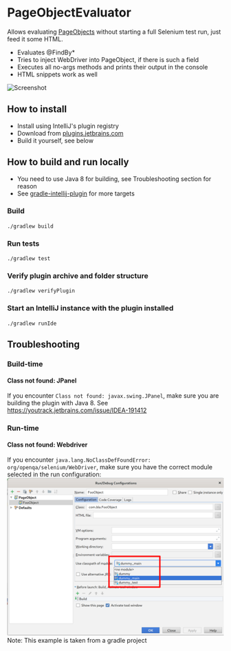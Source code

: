 # PageObjectEvaluator
Allows evaluating [PageObjects](https://github.com/SeleniumHQ/selenium/wiki/PageObjects) without starting a full Selenium test run, just feed it some HTML.

- Evaluates @FindBy*
- Tries to inject WebDriver into PageObject, if there is such a field
- Executes all no-args methods and prints their output in the console
- HTML snippets work as well

![Screenshot](/doc/screenshot.png)

## How to install

- Install using IntelliJ's plugin registry
- Download from [plugins.jetbrains.com](http://plugins.jetbrains.com/plugin/7553)
- Build it yourself, see below

## How to build and run locally
- You need to use Java 8 for building, see Troubleshooting section for reason
- See [gradle-intellij-plugin](https://github.com/JetBrains/gradle-intellij-plugin) for more targets

### Build
```
./gradlew build
```

### Run tests
```
./gradlew test
```

### Verify plugin archive and folder structure
```
./gradlew verifyPlugin
```

### Start an IntelliJ instance with the plugin installed
```
./gradlew runIde
```

## Troubleshooting

### Build-time

#### Class not found: JPanel
If you encounter `Class not found: javax.swing.JPanel`, make sure you are building
the plugin with Java 8. See https://youtrack.jetbrains.com/issue/IDEA-191412

### Run-time

#### Class not found: Webdriver
If you encounter `java.lang.NoClassDefFoundError: org/openqa/selenium/WebDriver`,
make sure you have the correct module selected in the run configuration:
![Run config module selection](/doc/troubleshooting-run-config-module-selection.png)
Note: This example is taken from a gradle project